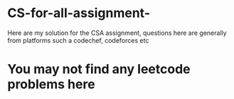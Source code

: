 # CS-for-all-assignment-
Here are my solution for the CSA assignment, 
questions here are generally from platforms such a codechef, codeforces etc
# You may not find any leetcode problems here
